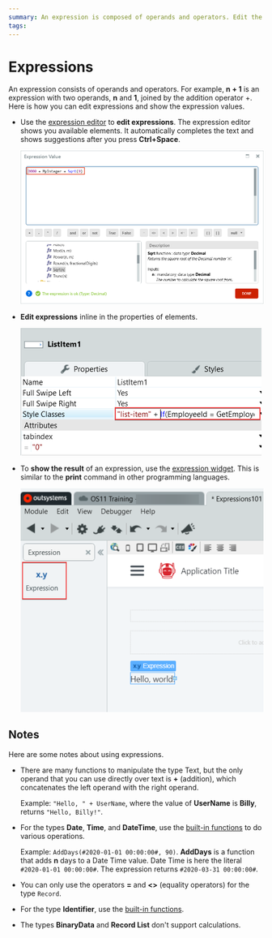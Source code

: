 ```yaml
---
summary: An expression is composed of operands and operators. Edit the expression in the expression editor or inline. Show the value of the expression in the expression widget. 
tags: 
---
```


# Expressions

An expression consists of operands and operators. For example, **n + 1** is an expression with two operands, **n** and **1**, joined by the addition operator +. Here is how you can edit expressions and show the expression values.

* Use the [expression editor](../../../develop/logic/expression-editor.md) to **edit expressions**. The expression editor shows you available elements. It automatically completes the text and shows suggestions after you press **Ctrl+Space**.

    ![Expression editor](images/expression-editor-ss.png?width=600)

* **Edit expressions** inline in the properties of elements.

    ![Expression inline](images/expression-inline-ss.png?width=400)

* To **show the result** of an expression, use the [expression widget](../../lang/auto/ServiceStudio.Plugin.NRWidgets.Expression.final.md). This is similar to the **print** command in other programming languages.

    ![Expression widget](images/expression-widget-ss.png?width=400)


## Notes

Here are some notes about using expressions.

* There are many functions to manipulate the type Text, but the only operand that you can use directly over text is **+** (addition), which concatenates the left operand with the right operand.

    Example: `"Hello, " + UserName`, where the value of **UserName** is **Billy**, returns `"Hello, Billy!"`. 

* For the types **Date**, **Time**, and **DateTime**, use the [built-in functions](<../../lang/auto/builtinfunction.Date and Time.final.md>) to do various operations.

    Example: `AddDays(#2020-01-01 00:00:00#, 90)`. **AddDays** is a function that adds **n** days to a Date Time value. Date Time is here the literal `#2020-01-01 00:00:00#`. The expression returns `#2020-03-31 00:00:00#`.

* You can only use the operators **=** and **&lt;&gt;** (equality operators) for the type `Record`.

* For the type **Identifier**, use the [built-in functions](<../../lang/auto/builtinfunction.Data Conversion.final.md>). 

* The types **BinaryData** and **Record List** don't support calculations.
